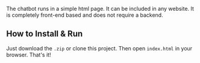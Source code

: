 The chatbot runs in a simple html page. It can be included in any website. It is
completely front-end based and does not require a backend.

## How to Install & Run
Just download the `.zip` or clone this project. Then open `index.html` in your
browser. That's it!
